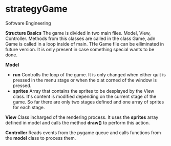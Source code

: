 # strategyGame
Software Engineering

**Structure Basics**
 The game is divided in two main files. Model, View, Controller. Methods from this classes are called in the class Game, adn Game is called in a loop inside of main. THe Game file can be elliminated in future version. It is only present in case something special wants to be done.
 
 **Model**
 
 - **run**
  Controlls the loop of the game.
  It is only changed when either quit is pressed in the menu stage or when the x at corned of the window is pressed.
 - **sprites**
  Array that contains the sprites to be desplayed by the View class.
  It's content is modified depending on the current stage of the game. So far there are only two stages defined and one array of sprites for each stage.
 
 **View**
 Class incharged of the rendering process. It uses the **sprites** array defined in model and calls the method **draw()** to perform this action.
 
 **Controller**
 Reads events from the pygame queue and calls functions from the **model** class to process them.
 
